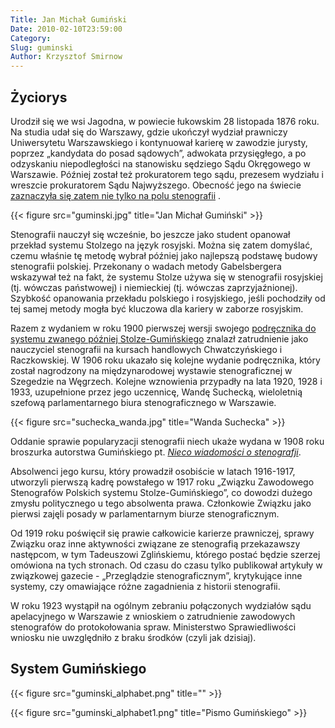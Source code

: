 ```yaml
---
Title: Jan Michał Gumiński
Date: 2010-02-10T23:59:00
Category: 
Slug: guminski
Author: Krzysztof Smirnow
---
```




## Życiorys





Urodził się we wsi Jagodna, w powiecie łukowskim 28 listopada 1876 roku.
Na studia udał się do Warszawy, gdzie ukończył wydział prawniczy
Uniwersytetu Warszawskiego i kontynuował karierę w zawodzie jurysty,
poprzez „kandydata do posad sądowych”, adwokata przysięgłego, a po
odzyskaniu niepodległości na stanowisku sędziego Sądu Okręgowego w
Warszawie. Później został też prokuratorem tego sądu, prezesem wydziału
i wreszcie prokuratorem Sądu Najwyższego. Obecność jego na świecie
[zaznaczyła się zatem nie tylko na polu stenografii](http://bs.sejm.gov.pl/F?func=find-b&request=0000729&find_code=SYS&local_base=BIS01)
.

<!-- ![Pliki:guminski.jpg]({filename}/pliki/HistoriaPolska/JanMichalGuminski/guminski.jpg) -->
{{< figure src="guminski.jpg" title="Jan Michał Gumiński" >}}
<!-- *Jan Michał Gumiński* -->



Stenografii nauczył się wcześnie, bo jeszcze jako student opanował
przekład systemu Stolzego na język rosyjski. Można się zatem domyślać,
czemu właśnie tę metodę wybrał później jako najlepszą podstawę budowy
stenografii polskiej. Przekonany o wadach metody Gabelsbergera wskazywał
też na fakt, że systemu Stolze używa się w stenografii rosyjskiej (tj.
wówczas państwowej) i niemieckiej (tj. wówczas zaprzyjaźnionej).
Szybkość opanowania przekładu polskiego i rosyjskiego, jeśli pochodziły
od tej samej metody mogła być kluczowa dla kariery w zaborze rosyjskim.

Razem z wydaniem w roku 1900 pierwszej wersji swojego 
[podręcznika do systemu zwanego później Stolze-Gumińskiego](http://www.archive.org/details/StenografiaPolskaPodrecznikDlaSamoukow)
znalazł zatrudnienie jako nauczyciel stenografii na kursach handlowych
Chwatczyńskiego i Raczkowskiej. W 1906 roku ukazało się kolejne wydanie
podręcznika, który został nagrodzony na międzynarodowej wystawie
stenograficznej w Szegedzie na Węgrzech. Kolejne wznowienia przypadły na
lata 1920, 1928 i 1933, uzupełnione przez jego uczennicę, Wandę
Suchecką, wieloletnią szefową parlamentarnego biura stenograficznego w
Warszawie.

<!-- ![Pliki:suchecka\_wanda.jpg]({filename}/pliki/HistoriaPolska/JanMichalGuminski/suchecka_wanda.jpg) -->
{{< figure src="suchecka_wanda.jpg" title="Wanda Suchecka" >}}
<!-- *Wanda Suchecka* -->



Oddanie sprawie popularyzacji stenografii niech ukaże wydana w 1908 roku
broszurka autorstwa Gumińskiego pt. 
*[Nieco wiadomości o stenografji](http://www.archive.org/details/NiecoWiedzyOStenografii)*.

Absolwenci jego kursu, który prowadził osobiście w latach 1916-1917,
utworzyli pierwszą kadrę powstałego w 1917 roku „Związku Zawodowego
Stenografów Polskich systemu Stolze-Gumińskiego”, co dowodzi dużego
zmysłu politycznego u tego absolwenta prawa. Członkowie Związku jako
pierwsi zajęli posady w parlamentarnym biurze stenograficznym.

Od 1919 roku poświęcił się prawie całkowicie karierze prawniczej, sprawy
Związku oraz inne aktywności związane ze stenografią przekazawszy
następcom, w tym Tadeuszowi Zglińskiemu, którego postać będzie szerzej
omówiona na tych stronach. Od czasu do czasu tylko publikował artykuły w
związkowej gazecie - „Przeglądzie stenograficznym”, krytykujące inne
systemy, czy omawiające różne zagadnienia z historii stenografii.

W roku 1923 wystąpił na ogólnym zebraniu połączonych wydziałów sądu
apelacyjnego w Warszawie z wnioskiem o zatrudnienie zawodowych
stenografów do protokołowania spraw. Ministerstwo Sprawiedliwości
wniosku nie uwzględniło z braku środków (czyli jak dzisiaj).



## System Gumińskiego





<!-- ![Pliki:guminski\_alphabet.png]({filename}/pliki/HistoriaPolska/JanMichalGuminski/guminski_alphabet.png) -->

{{< figure src="guminski_alphabet.png" title="" >}}

<!-- ![Pliki:guminski\_alphabet1.png]({filename}/pliki/HistoriaPolska/JanMichalGuminski/guminski_alphabet1.png) -->

{{< figure src="guminski_alphabet1.png" title="Pismo Gumińskiego" >}}


